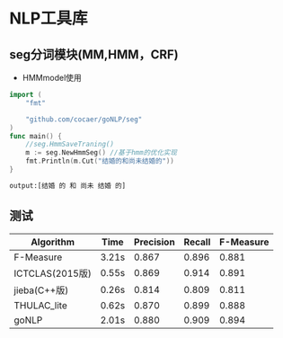 # NLP工具库

## seg分词模块(MM,HMM，CRF)

- HMMmodel使用

```go
import (
	"fmt"

	"github.com/cocaer/goNLP/seg"
)
func main() {
	//seg.HmmSaveTraning()
	m := seg.NewHmmSeg() //基于hmm的优化实现
	fmt.Println(m.Cut("结婚的和尚未结婚的"))
}
```

``` txt
output:[结婚 的 和 尚未 结婚 的]
```


## 测试

| Algorithm      |   Time      | Precision   | Recall        |F-Measure   |
| ------------   | ------------|------------ | ------------  |------------|
| F-Measure      |  3.21s | 0.867 	   |0.896| 	0.881|
|ICTCLAS(2015版) |0.55s   | 0.869   |0.914|0.891|
| jieba(C++版)   | 0.26s   | 0.814   |0.809|0.811|
| THULAC_lite    |0.62s|0.870|0.899|0.888|
| goNLP|2.01s    |0.880|0.909|0.894|